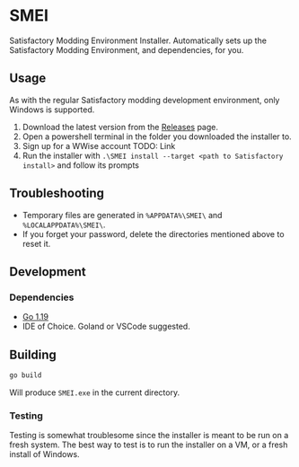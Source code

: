 # SMEI

Satisfactory Modding Environment Installer. Automatically sets up the Satisfactory Modding Environment, and dependencies, for you.

## Usage

As with the regular Satisfactory modding development environment, only Windows is supported.

1. Download the latest version from the [Releases](https://github.com/Feyko/SMEI/releases) page.
2. Open a powershell terminal in the folder you downloaded the installer to.
3. Sign up for a WWise account TODO: Link
4. Run the installer with `.\SMEI install --target <path to Satisfactory install>` and follow its prompts

## Troubleshooting

- Temporary files are generated in `%APPDATA%\SMEI\` and `%LOCALAPPDATA%\SMEI\`.
- If you forget your password, delete the directories mentioned above to reset it.

## Development

### Dependencies

- [Go 1.19](https://go.dev/doc/install)
- IDE of Choice. Goland or VSCode suggested.

## Building

```bash
go build
```

Will produce `SMEI.exe` in the current directory.

### Testing

Testing is somewhat troublesome since  the installer is meant to be run on a fresh system. The best way to test is to run the installer on a VM, or a fresh install of Windows.

